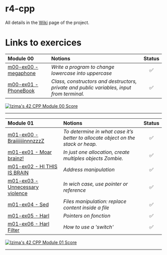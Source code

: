 # r4-cpp

All details in the [Wiki](https://github.com/Elwoll/r4-cpp/wiki) page of the project.
# Links to exercices

| **Module 00** | Notions | Status |
|:--|:--|:--:|
| [m00-ex00 - megaphone](https://github.com/Elwoll/r4-cpp/tree/main/module_00/ex00) | *Write a program to change lowercase into uppercase*  | ✅ |
| [m00-ex01 - PhoneBook](https://github.com/Elwoll/r4-cpp/tree/main/module_00/ex01) | *Class, constructors and destructors, private and public variables, input from terminal.* | ✅ |

[![lzima's 42 CPP Module 00 Score](https://badge42.vercel.app/api/v2/cl1nk4f8f004009lb75fyii0c/project/2774883)](https://github.com/JaeSeoKim/badge42)

---
| **Module 01** | Notions | Status |
|:--|:--|:--:|
| [m01-ex00 - BraiiiiiiinnnzzzZ](https://github.com/Elwoll/r4-cpp/tree/main/module_01/ex00) | *To determine in what case it’s better to allocate object on the stack or heap.* | ✅ |
| [m01-ex01 - Moar brainz!](https://github.com/Elwoll/r4-cpp/tree/main/module_01/ex01) | *In just one allocation, create multiples objects Zombie.*| ✅ | 
| [m01-ex02 - HI THIS IS BRAIN](https://github.com/Elwoll/r4-cpp/tree/main/module_01/ex02) | *Address manipulation* | ✅ |
| [m01-ex03 - Unnecessary violence](https://github.com/Elwoll/r4-cpp/tree/main/module_01/ex03) | *In wich case, use pointer or reference*| ✅ |
| [m01-ex04 - Sed](https://github.com/Elwoll/r4-cpp/tree/main/module_01/ex04) | *Files manipulation: replace content inside a file* | ✅ |
| [m01-ex05 - Harl](https://github.com/Elwoll/r4-cpp/tree/main/module_01/ex05) | *Pointers on fonction* | ✅ |
| [m01-ex06 - Harl Filter](https://github.com/Elwoll/r4-cpp/tree/main/module_01/ex06) | *How to use a 'switch'* | ✅ |


[![lzima's 42 CPP Module 01 Score](https://badge42.vercel.app/api/v2/cl1nk4f8f004009lb75fyii0c/project/2900342)](https://github.com/JaeSeoKim/badge42)

---
